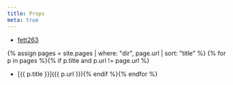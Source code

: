 ```yaml
---
title: Props
meta: true
---
```


* [fett263](/fett263/)

{% assign pages = site.pages | where: "dir", page.url | sort: "title" %} 
{% for p in pages %}{% if p.title and p.url != page.url %}
* [{{ p.title }}]({{ p.url }}){% endif %}{% endfor %}
